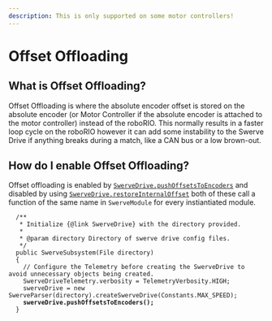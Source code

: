 ```yaml
---
description: This is only supported on some motor controllers!
---
```


# Offset Offloading

## What is Offset Offloading?

Offset Offloading is where the absolute encoder offset is stored on the absolute encoder (or Motor Controller if the absolute encoder is attached to the motor controller) instead of the roboRIO. This normally results in a faster loop cycle on the roboRIO however it can add some instability to the Swerve Drive if anything breaks during a match, like a CAN bus or a low brown-out.&#x20;

## How do I enable Offset Offloading?

Offset offloading is enabled by [`SwerveDrive.pushOffsetsToEncoders`](https://broncbotz3481.github.io/YAGSL/swervelib/SwerveDrive.html#pushOffsetsToEncoders\(\)) and disabled by using [`SwerveDrive.restoreInternalOffset`](https://broncbotz3481.github.io/YAGSL/swervelib/SwerveDrive.html#restoreInternalOffset\(\)) both of these call  a function of the same name in `SwerveModule` for every instiantiated module.

<pre class="language-java"><code class="lang-java">  /**
   * Initialize {@link SwerveDrive} with the directory provided.
   *
   * @param directory Directory of swerve drive config files.
   */
  public SwerveSubsystem(File directory)
  {
    // Configure the Telemetry before creating the SwerveDrive to avoid unnecessary objects being created.
    SwerveDriveTelemetry.verbosity = TelemetryVerbosity.HIGH;
    swerveDrive = new SwerveParser(directory).createSwerveDrive(Constants.MAX_SPEED);
<strong>    swerveDrive.pushOffsetsToEncoders();
</strong>  }
</code></pre>
